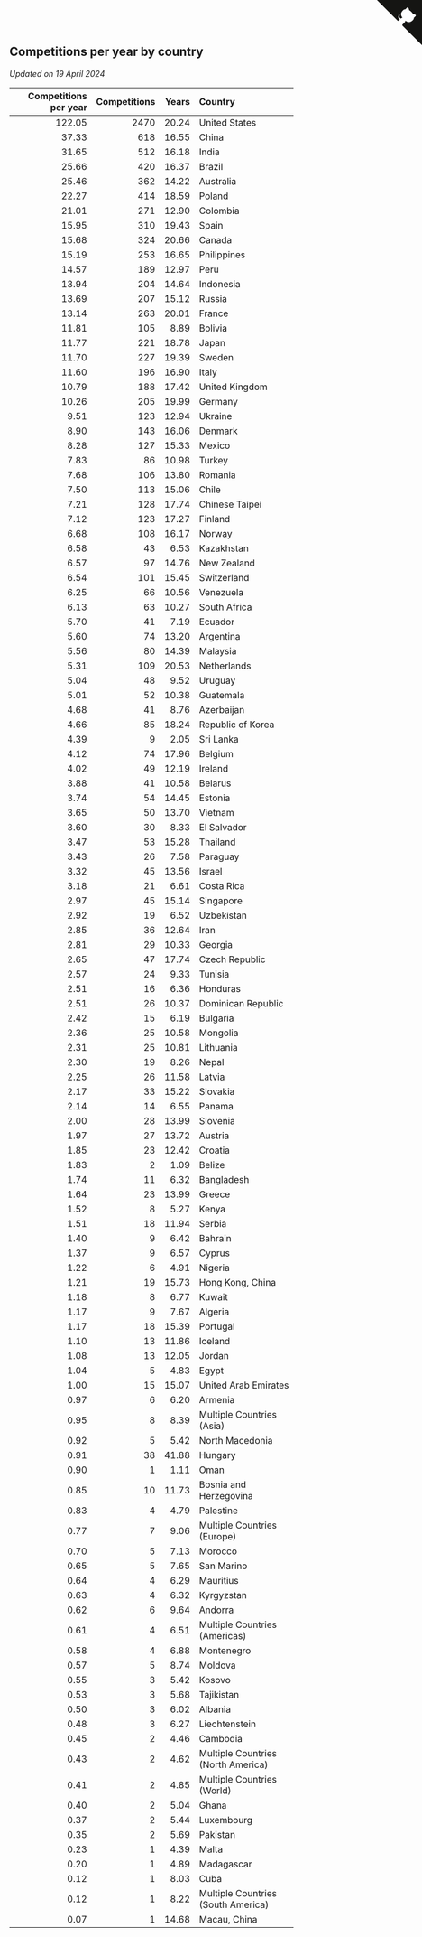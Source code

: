 ## Competitions per year by country

*Updated on 19 April 2024*

| Competitions per year | Competitions | Years | Country |
| ---: | ---: | ---: | :--- |
| 122.05 | 2470 | 20.24 | United States |
| 37.33 | 618 | 16.55 | China |
| 31.65 | 512 | 16.18 | India |
| 25.66 | 420 | 16.37 | Brazil |
| 25.46 | 362 | 14.22 | Australia |
| 22.27 | 414 | 18.59 | Poland |
| 21.01 | 271 | 12.90 | Colombia |
| 15.95 | 310 | 19.43 | Spain |
| 15.68 | 324 | 20.66 | Canada |
| 15.19 | 253 | 16.65 | Philippines |
| 14.57 | 189 | 12.97 | Peru |
| 13.94 | 204 | 14.64 | Indonesia |
| 13.69 | 207 | 15.12 | Russia |
| 13.14 | 263 | 20.01 | France |
| 11.81 | 105 | 8.89 | Bolivia |
| 11.77 | 221 | 18.78 | Japan |
| 11.70 | 227 | 19.39 | Sweden |
| 11.60 | 196 | 16.90 | Italy |
| 10.79 | 188 | 17.42 | United Kingdom |
| 10.26 | 205 | 19.99 | Germany |
| 9.51 | 123 | 12.94 | Ukraine |
| 8.90 | 143 | 16.06 | Denmark |
| 8.28 | 127 | 15.33 | Mexico |
| 7.83 | 86 | 10.98 | Turkey |
| 7.68 | 106 | 13.80 | Romania |
| 7.50 | 113 | 15.06 | Chile |
| 7.21 | 128 | 17.74 | Chinese Taipei |
| 7.12 | 123 | 17.27 | Finland |
| 6.68 | 108 | 16.17 | Norway |
| 6.58 | 43 | 6.53 | Kazakhstan |
| 6.57 | 97 | 14.76 | New Zealand |
| 6.54 | 101 | 15.45 | Switzerland |
| 6.25 | 66 | 10.56 | Venezuela |
| 6.13 | 63 | 10.27 | South Africa |
| 5.70 | 41 | 7.19 | Ecuador |
| 5.60 | 74 | 13.20 | Argentina |
| 5.56 | 80 | 14.39 | Malaysia |
| 5.31 | 109 | 20.53 | Netherlands |
| 5.04 | 48 | 9.52 | Uruguay |
| 5.01 | 52 | 10.38 | Guatemala |
| 4.68 | 41 | 8.76 | Azerbaijan |
| 4.66 | 85 | 18.24 | Republic of Korea |
| 4.39 | 9 | 2.05 | Sri Lanka |
| 4.12 | 74 | 17.96 | Belgium |
| 4.02 | 49 | 12.19 | Ireland |
| 3.88 | 41 | 10.58 | Belarus |
| 3.74 | 54 | 14.45 | Estonia |
| 3.65 | 50 | 13.70 | Vietnam |
| 3.60 | 30 | 8.33 | El Salvador |
| 3.47 | 53 | 15.28 | Thailand |
| 3.43 | 26 | 7.58 | Paraguay |
| 3.32 | 45 | 13.56 | Israel |
| 3.18 | 21 | 6.61 | Costa Rica |
| 2.97 | 45 | 15.14 | Singapore |
| 2.92 | 19 | 6.52 | Uzbekistan |
| 2.85 | 36 | 12.64 | Iran |
| 2.81 | 29 | 10.33 | Georgia |
| 2.65 | 47 | 17.74 | Czech Republic |
| 2.57 | 24 | 9.33 | Tunisia |
| 2.51 | 16 | 6.36 | Honduras |
| 2.51 | 26 | 10.37 | Dominican Republic |
| 2.42 | 15 | 6.19 | Bulgaria |
| 2.36 | 25 | 10.58 | Mongolia |
| 2.31 | 25 | 10.81 | Lithuania |
| 2.30 | 19 | 8.26 | Nepal |
| 2.25 | 26 | 11.58 | Latvia |
| 2.17 | 33 | 15.22 | Slovakia |
| 2.14 | 14 | 6.55 | Panama |
| 2.00 | 28 | 13.99 | Slovenia |
| 1.97 | 27 | 13.72 | Austria |
| 1.85 | 23 | 12.42 | Croatia |
| 1.83 | 2 | 1.09 | Belize |
| 1.74 | 11 | 6.32 | Bangladesh |
| 1.64 | 23 | 13.99 | Greece |
| 1.52 | 8 | 5.27 | Kenya |
| 1.51 | 18 | 11.94 | Serbia |
| 1.40 | 9 | 6.42 | Bahrain |
| 1.37 | 9 | 6.57 | Cyprus |
| 1.22 | 6 | 4.91 | Nigeria |
| 1.21 | 19 | 15.73 | Hong Kong, China |
| 1.18 | 8 | 6.77 | Kuwait |
| 1.17 | 9 | 7.67 | Algeria |
| 1.17 | 18 | 15.39 | Portugal |
| 1.10 | 13 | 11.86 | Iceland |
| 1.08 | 13 | 12.05 | Jordan |
| 1.04 | 5 | 4.83 | Egypt |
| 1.00 | 15 | 15.07 | United Arab Emirates |
| 0.97 | 6 | 6.20 | Armenia |
| 0.95 | 8 | 8.39 | Multiple Countries (Asia) |
| 0.92 | 5 | 5.42 | North Macedonia |
| 0.91 | 38 | 41.88 | Hungary |
| 0.90 | 1 | 1.11 | Oman |
| 0.85 | 10 | 11.73 | Bosnia and Herzegovina |
| 0.83 | 4 | 4.79 | Palestine |
| 0.77 | 7 | 9.06 | Multiple Countries (Europe) |
| 0.70 | 5 | 7.13 | Morocco |
| 0.65 | 5 | 7.65 | San Marino |
| 0.64 | 4 | 6.29 | Mauritius |
| 0.63 | 4 | 6.32 | Kyrgyzstan |
| 0.62 | 6 | 9.64 | Andorra |
| 0.61 | 4 | 6.51 | Multiple Countries (Americas) |
| 0.58 | 4 | 6.88 | Montenegro |
| 0.57 | 5 | 8.74 | Moldova |
| 0.55 | 3 | 5.42 | Kosovo |
| 0.53 | 3 | 5.68 | Tajikistan |
| 0.50 | 3 | 6.02 | Albania |
| 0.48 | 3 | 6.27 | Liechtenstein |
| 0.45 | 2 | 4.46 | Cambodia |
| 0.43 | 2 | 4.62 | Multiple Countries (North America) |
| 0.41 | 2 | 4.85 | Multiple Countries (World) |
| 0.40 | 2 | 5.04 | Ghana |
| 0.37 | 2 | 5.44 | Luxembourg |
| 0.35 | 2 | 5.69 | Pakistan |
| 0.23 | 1 | 4.39 | Malta |
| 0.20 | 1 | 4.89 | Madagascar |
| 0.12 | 1 | 8.03 | Cuba |
| 0.12 | 1 | 8.22 | Multiple Countries (South America) |
| 0.07 | 1 | 14.68 | Macau, China |


<a href="https://github.com/jonatanklosko/wca_statistics" class="github-corner" aria-label="View source on Github"><svg width="80" height="80" viewBox="0 0 250 250" style="fill:#151513; color:#fff; position: absolute; top: 0; border: 0; right: 0;" aria-hidden="true"><path d="M0,0 L115,115 L130,115 L142,142 L250,250 L250,0 Z"></path><path d="M128.3,109.0 C113.8,99.7 119.0,89.6 119.0,89.6 C122.0,82.7 120.5,78.6 120.5,78.6 C119.2,72.0 123.4,76.3 123.4,76.3 C127.3,80.9 125.5,87.3 125.5,87.3 C122.9,97.6 130.6,101.9 134.4,103.2" fill="currentColor" style="transform-origin: 130px 106px;" class="octo-arm"></path><path d="M115.0,115.0 C114.9,115.1 118.7,116.5 119.8,115.4 L133.7,101.6 C136.9,99.2 139.9,98.4 142.2,98.6 C133.8,88.0 127.5,74.4 143.8,58.0 C148.5,53.4 154.0,51.2 159.7,51.0 C160.3,49.4 163.2,43.6 171.4,40.1 C171.4,40.1 176.1,42.5 178.8,56.2 C183.1,58.6 187.2,61.8 190.9,65.4 C194.5,69.0 197.7,73.2 200.1,77.6 C213.8,80.2 216.3,84.9 216.3,84.9 C212.7,93.1 206.9,96.0 205.4,96.6 C205.1,102.4 203.0,107.8 198.3,112.5 C181.9,128.9 168.3,122.5 157.7,114.1 C157.9,116.9 156.7,120.9 152.7,124.9 L141.0,136.5 C139.8,137.7 141.6,141.9 141.8,141.8 Z" fill="currentColor" class="octo-body"></path></svg></a><style>.github-corner:hover .octo-arm{animation:octocat-wave 560ms ease-in-out}@keyframes octocat-wave{0%,100%{transform:rotate(0)}20%,60%{transform:rotate(-25deg)}40%,80%{transform:rotate(10deg)}}@media (max-width:500px){.github-corner:hover .octo-arm{animation:none}.github-corner .octo-arm{animation:octocat-wave 560ms ease-in-out}}</style>
